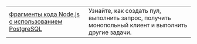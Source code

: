 | | |
|--|--|
| [Фрагменты кода Node.js с использованием PostgreSQL](https://www.npmjs.com/package/pg) | Узнайте, как создать пул, выполнить запрос, получить монопольный клиент и выполнить другие задачи.